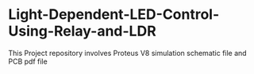 # Light-Dependent-LED-Control-Using-Relay-and-LDR
This Project repository involves Proteus V8 simulation schematic file and PCB pdf file  
